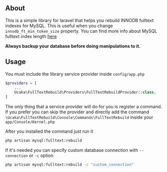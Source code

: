 ## About
This is a simple library for laravel that helps you rebuild INNODB fulltext indexes for MySQL. 
This is useful when you change `innodb_ft_min_token_size` property. 
You can find more info about MySQL fulltext index length [here](https://dev.mysql.com/doc/refman/5.7/en/fulltext-fine-tuning.html#fulltext-word-length)

**Always backup your database before doing manipulations to it.**

## Usage
You must include the library service provider inside `config/app.php`
```php
$providers = [
    ...
    Ucaka\FullTextRebuild\Providers\FullTextRebuildProvider::class,
]
```

The only thing that a service provider will do for you is register a command.
If you prefer you can skip the provider and directly add the command 
`\Ucaka\FullTextRebuild\Console\Commands\FullTextRebuild` inside your `app/Console/Kernel.php`

After you installed the command just run it
```bash
php artisan mysql:fulltext:rebuild
```

If it's needed you can specify custom database connection with `--connection` or `-c` option

```bash
php artisan mysql:fulltext:rebuild -c "custom_connection"
```